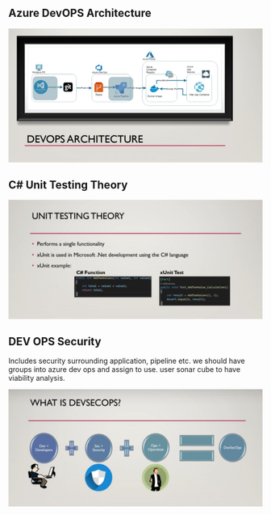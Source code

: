 ## Azure DevOPS Architecture

![im](https://github.com/amitkml/Serverless-Learning-Notes/blob/main/azure-devops/dev-ops-architecture.JPG?raw=true)

## C# Unit Testing Theory

![im](https://github.com/amitkml/Serverless-Learning-Notes/blob/main/azure-devops/unit-testing.JPG?raw=true)

## DEV OPS Security

Includes security surrounding application, pipeline etc. we should have groups into azure dev ops and assign to use. user sonar cube to have viability analysis.

![im](https://github.com/amitkml/Serverless-Learning-Notes/blob/main/azure-devops/dev-security.JPG?raw=true)

